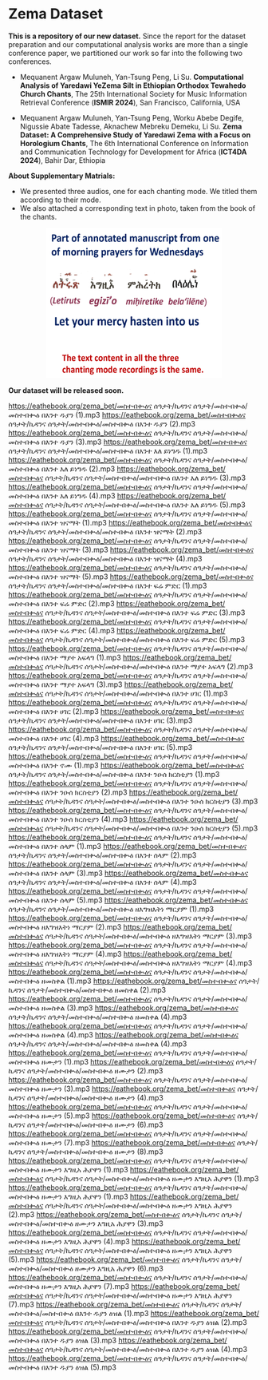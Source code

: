 # Zema Dataset 
**This is a repository of our new dataset.**
Since the report for the dataset preparation and our computational analysis works are more than a single conference paper, we partitioned our work so far into the following two conferences.

* Mequanent Argaw Muluneh, Yan-Tsung Peng, Li Su. **Computational Analysis of Yaredawi YeZema Silt in Ethiopian Orthodox Tewahedo Church Chants**, The 25th International Society for Music Information Retrieval Conference (**ISMIR 2024**), San Francisco, California, USA

* Mequanent Argaw Muluneh, Yan-Tsung Peng, Worku Abebe Degife, Nigussie Abate Tadesse, Aknachew Mebreku Demeku, Li Su. **Zema Dataset: A Comprehensive Study of Yaredawi Zema with a Focus on Horologium Chants**, The 6th International Conference on Information and Communication Technology for Development for Africa (**ICT4DA 2024**), Bahir Dar, Ethiopia
 

**About Supplementary Matrials:**
* We presented three audios, one for each chanting mode. We titled them according to their mode. 
* We also attached a corresponding text in photo, taken from the book of the chants. 

<p align="center">
    <img src="/supplementary/manuscript_segment_2024-10-25_185957.png"  height="300px"  width="70%">
</p>

**Our dataset will be released soon.**

https://eathebook.org/zema_bet/መስተብቊዕና ሰዓታት/ኪዳንና ሰዓታት/መስተብቊዕ/መስተብቊዕ በእንተ ዱያን (1).mp3
https://eathebook.org/zema_bet/መስተብቊዕና ሰዓታት/ኪዳንና ሰዓታት/መስተብቊዕ/መስተብቊዕ በእንተ ዱያን (2).mp3
https://eathebook.org/zema_bet/መስተብቊዕና ሰዓታት/ኪዳንና ሰዓታት/መስተብቊዕ/መስተብቊዕ በእንተ ዱያን (3).mp3
https://eathebook.org/zema_bet/መስተብቊዕና ሰዓታት/ኪዳንና ሰዓታት/መስተብቊዕ/መስተብቊዕ በእንተ እለ ይነግዱ (1).mp3
https://eathebook.org/zema_bet/መስተብቊዕና ሰዓታት/ኪዳንና ሰዓታት/መስተብቊዕ/መስተብቊዕ በእንተ እለ ይነግዱ (2).mp3
https://eathebook.org/zema_bet/መስተብቊዕና ሰዓታት/ኪዳንና ሰዓታት/መስተብቊዕ/መስተብቊዕ በእንተ እለ ይነግዱ (3).mp3
https://eathebook.org/zema_bet/መስተብቊዕና ሰዓታት/ኪዳንና ሰዓታት/መስተብቊዕ/መስተብቊዕ በእንተ እለ ይነግዱ (4).mp3
https://eathebook.org/zema_bet/መስተብቊዕና ሰዓታት/ኪዳንና ሰዓታት/መስተብቊዕ/መስተብቊዕ በእንተ እለ ይነግዱ (5).mp3
https://eathebook.org/zema_bet/መስተብቊዕና ሰዓታት/ኪዳንና ሰዓታት/መስተብቊዕ/መስተብቊዕ በእንተ ዝናማት (1).mp3
https://eathebook.org/zema_bet/መስተብቊዕና ሰዓታት/ኪዳንና ሰዓታት/መስተብቊዕ/መስተብቊዕ በእንተ ዝናማት (2).mp3
https://eathebook.org/zema_bet/መስተብቊዕና ሰዓታት/ኪዳንና ሰዓታት/መስተብቊዕ/መስተብቊዕ በእንተ ዝናማት (3).mp3
https://eathebook.org/zema_bet/መስተብቊዕና ሰዓታት/ኪዳንና ሰዓታት/መስተብቊዕ/መስተብቊዕ በእንተ ዝናማት (4).mp3
https://eathebook.org/zema_bet/መስተብቊዕና ሰዓታት/ኪዳንና ሰዓታት/መስተብቊዕ/መስተብቊዕ በእንተ ዝናማት (5).mp3
https://eathebook.org/zema_bet/መስተብቊዕና ሰዓታት/ኪዳንና ሰዓታት/መስተብቊዕ/መስተብቊዕ በእንተ ፍሬ ምድር (1).mp3
https://eathebook.org/zema_bet/መስተብቊዕና ሰዓታት/ኪዳንና ሰዓታት/መስተብቊዕ/መስተብቊዕ በእንተ ፍሬ ምድር (2).mp3
https://eathebook.org/zema_bet/መስተብቊዕና ሰዓታት/ኪዳንና ሰዓታት/መስተብቊዕ/መስተብቊዕ በእንተ ፍሬ ምድር (3).mp3
https://eathebook.org/zema_bet/መስተብቊዕና ሰዓታት/ኪዳንና ሰዓታት/መስተብቊዕ/መስተብቊዕ በእንተ ፍሬ ምድር (4).mp3
https://eathebook.org/zema_bet/መስተብቊዕና ሰዓታት/ኪዳንና ሰዓታት/መስተብቊዕ/መስተብቊዕ በእንተ ፍሬ ምድር (5).mp3
https://eathebook.org/zema_bet/መስተብቊዕና ሰዓታት/ኪዳንና ሰዓታት/መስተብቊዕ/መስተብቊዕ በእንተ ማያተ አፍላግ (1).mp3
https://eathebook.org/zema_bet/መስተብቊዕና ሰዓታት/ኪዳንና ሰዓታት/መስተብቊዕ/መስተብቊዕ በእንተ ማያተ አፍላግ (2).mp3
https://eathebook.org/zema_bet/መስተብቊዕና ሰዓታት/ኪዳንና ሰዓታት/መስተብቊዕ/መስተብቊዕ በእንተ ማያተ አፍላግ (3).mp3
https://eathebook.org/zema_bet/መስተብቊዕና ሰዓታት/ኪዳንና ሰዓታት/መስተብቊዕ/መስተብቊዕ በእንተ ሀገር (1).mp3
https://eathebook.org/zema_bet/መስተብቊዕና ሰዓታት/ኪዳንና ሰዓታት/መስተብቊዕ/መስተብቊዕ በእንተ ሀገር (2).mp3
https://eathebook.org/zema_bet/መስተብቊዕና ሰዓታት/ኪዳንና ሰዓታት/መስተብቊዕ/መስተብቊዕ በእንተ ሀገር (3).mp3
https://eathebook.org/zema_bet/መስተብቊዕና ሰዓታት/ኪዳንና ሰዓታት/መስተብቊዕ/መስተብቊዕ በእንተ ሀገር (4).mp3
https://eathebook.org/zema_bet/መስተብቊዕና ሰዓታት/ኪዳንና ሰዓታት/መስተብቊዕ/መስተብቊዕ በእንተ ሀገር (5).mp3
https://eathebook.org/zema_bet/መስተብቊዕና ሰዓታት/ኪዳንና ሰዓታት/መስተብቊዕ/መስተብቊዕ በእንተ ኖሙ (1).mp3
https://eathebook.org/zema_bet/መስተብቊዕና ሰዓታት/ኪዳንና ሰዓታት/መስተብቊዕ/መስተብቊዕ በእንተ ንዑሰ ክርስቲያን (1).mp3
https://eathebook.org/zema_bet/መስተብቊዕና ሰዓታት/ኪዳንና ሰዓታት/መስተብቊዕ/መስተብቊዕ በእንተ ንዑሰ ክርስቲያን (2).mp3
https://eathebook.org/zema_bet/መስተብቊዕና ሰዓታት/ኪዳንና ሰዓታት/መስተብቊዕ/መስተብቊዕ በእንተ ንዑሰ ክርስቲያን (3).mp3
https://eathebook.org/zema_bet/መስተብቊዕና ሰዓታት/ኪዳንና ሰዓታት/መስተብቊዕ/መስተብቊዕ በእንተ ንዑሰ ክርስቲያን (4).mp3
https://eathebook.org/zema_bet/መስተብቊዕና ሰዓታት/ኪዳንና ሰዓታት/መስተብቊዕ/መስተብቊዕ በእንተ ንዑሰ ክርስቲያን (5).mp3
https://eathebook.org/zema_bet/መስተብቊዕና ሰዓታት/ኪዳንና ሰዓታት/መስተብቊዕ/መስተብቊዕ በእንተ ሰላም (1).mp3
https://eathebook.org/zema_bet/መስተብቊዕና ሰዓታት/ኪዳንና ሰዓታት/መስተብቊዕ/መስተብቊዕ በእንተ ሰላም (2).mp3
https://eathebook.org/zema_bet/መስተብቊዕና ሰዓታት/ኪዳንና ሰዓታት/መስተብቊዕ/መስተብቊዕ በእንተ ሰላም (3).mp3
https://eathebook.org/zema_bet/መስተብቊዕና ሰዓታት/ኪዳንና ሰዓታት/መስተብቊዕ/መስተብቊዕ በእንተ ሰላም (4).mp3
https://eathebook.org/zema_bet/መስተብቊዕና ሰዓታት/ኪዳንና ሰዓታት/መስተብቊዕ/መስተብቊዕ በእንተ ሰላም (5).mp3
https://eathebook.org/zema_bet/መስተብቊዕና ሰዓታት/ኪዳንና ሰዓታት/መስተብቊዕ/መስተብቊዕ ዘእግዝእትነ ማርያም (1).mp3
https://eathebook.org/zema_bet/መስተብቊዕና ሰዓታት/ኪዳንና ሰዓታት/መስተብቊዕ/መስተብቊዕ ዘእግዝእትነ ማርያም (2).mp3
https://eathebook.org/zema_bet/መስተብቊዕና ሰዓታት/ኪዳንና ሰዓታት/መስተብቊዕ/መስተብቊዕ ዘእግዝእትነ ማርያም (3).mp3
https://eathebook.org/zema_bet/መስተብቊዕና ሰዓታት/ኪዳንና ሰዓታት/መስተብቊዕ/መስተብቊዕ ዘእግዝእትነ ማርያም (4).mp3
https://eathebook.org/zema_bet/መስተብቊዕና ሰዓታት/ኪዳንና ሰዓታት/መስተብቊዕ/መስተብቊዕ ዘእግዝእትነ ማርያም (4).mp3
https://eathebook.org/zema_bet/መስተብቊዕና ሰዓታት/ኪዳንና ሰዓታት/መስተብቊዕ/መስተብቊዕ ዘመስቀል (1).mp3
https://eathebook.org/zema_bet/መስተብቊዕና ሰዓታት/ኪዳንና ሰዓታት/መስተብቊዕ/መስተብቊዕ ዘመስቀል (2).mp3
https://eathebook.org/zema_bet/መስተብቊዕና ሰዓታት/ኪዳንና ሰዓታት/መስተብቊዕ/መስተብቊዕ ዘመስቀል (3).mp3
https://eathebook.org/zema_bet/መስተብቊዕና ሰዓታት/ኪዳንና ሰዓታት/መስተብቊዕ/መስተብቊዕ ዘመስቀል (4).mp3
https://eathebook.org/zema_bet/መስተብቊዕና ሰዓታት/ኪዳንና ሰዓታት/መስተብቊዕ/መስተብቊዕ ዘመስቀል (4).mp3
https://eathebook.org/zema_bet/መስተብቊዕና ሰዓታት/ኪዳንና ሰዓታት/መስተብቊዕ/መስተብቊዕ ዘመስቀል (4).mp3
https://eathebook.org/zema_bet/መስተብቊዕና ሰዓታት/ኪዳንና ሰዓታት/መስተብቊዕ/መስተብቊዕ ዘሙታን (1).mp3
https://eathebook.org/zema_bet/መስተብቊዕና ሰዓታት/ኪዳንና ሰዓታት/መስተብቊዕ/መስተብቊዕ ዘሙታን (2).mp3
https://eathebook.org/zema_bet/መስተብቊዕና ሰዓታት/ኪዳንና ሰዓታት/መስተብቊዕ/መስተብቊዕ ዘሙታን (3).mp3
https://eathebook.org/zema_bet/መስተብቊዕና ሰዓታት/ኪዳንና ሰዓታት/መስተብቊዕ/መስተብቊዕ ዘሙታን (4).mp3
https://eathebook.org/zema_bet/መስተብቊዕና ሰዓታት/ኪዳንና ሰዓታት/መስተብቊዕ/መስተብቊዕ ዘሙታን (5).mp3
https://eathebook.org/zema_bet/መስተብቊዕና ሰዓታት/ኪዳንና ሰዓታት/መስተብቊዕ/መስተብቊዕ ዘሙታን (6).mp3
https://eathebook.org/zema_bet/መስተብቊዕና ሰዓታት/ኪዳንና ሰዓታት/መስተብቊዕ/መስተብቊዕ ዘሙታን (7).mp3
https://eathebook.org/zema_bet/መስተብቊዕና ሰዓታት/ኪዳንና ሰዓታት/መስተብቊዕ/መስተብቊዕ ዘሙታን (8).mp3
https://eathebook.org/zema_bet/መስተብቊዕና ሰዓታት/ኪዳንና ሰዓታት/መስተብቊዕ/መስተብቊዕ ዘሙታን እግዚአ ሕያዋን (1).mp3
https://eathebook.org/zema_bet/መስተብቊዕና ሰዓታት/ኪዳንና ሰዓታት/መስተብቊዕ/መስተብቊዕ ዘሙታን እግዚአ ሕያዋን (1).mp3
https://eathebook.org/zema_bet/መስተብቊዕና ሰዓታት/ኪዳንና ሰዓታት/መስተብቊዕ/መስተብቊዕ ዘሙታን እግዚአ ሕያዋን (1).mp3
https://eathebook.org/zema_bet/መስተብቊዕና ሰዓታት/ኪዳንና ሰዓታት/መስተብቊዕ/መስተብቊዕ ዘሙታን እግዚአ ሕያዋን (2).mp3
https://eathebook.org/zema_bet/መስተብቊዕና ሰዓታት/ኪዳንና ሰዓታት/መስተብቊዕ/መስተብቊዕ ዘሙታን እግዚአ ሕያዋን (3).mp3
https://eathebook.org/zema_bet/መስተብቊዕና ሰዓታት/ኪዳንና ሰዓታት/መስተብቊዕ/መስተብቊዕ ዘሙታን እግዚአ ሕያዋን (4).mp3
https://eathebook.org/zema_bet/መስተብቊዕና ሰዓታት/ኪዳንና ሰዓታት/መስተብቊዕ/መስተብቊዕ ዘሙታን እግዚአ ሕያዋን (5).mp3
https://eathebook.org/zema_bet/መስተብቊዕና ሰዓታት/ኪዳንና ሰዓታት/መስተብቊዕ/መስተብቊዕ ዘሙታን እግዚአ ሕያዋን (6).mp3
https://eathebook.org/zema_bet/መስተብቊዕና ሰዓታት/ኪዳንና ሰዓታት/መስተብቊዕ/መስተብቊዕ ዘሙታን እግዚአ ሕያዋን (7).mp3
https://eathebook.org/zema_bet/መስተብቊዕና ሰዓታት/ኪዳንና ሰዓታት/መስተብቊዕ/መስተብቊዕ ዘሙታን እግዚአ ሕያዋን (7).mp3
https://eathebook.org/zema_bet/መስተብቊዕና ሰዓታት/ኪዳንና ሰዓታት/መስተብቊዕ/መስተብቊዕ በእንተ ዱያን ዕዝል (1).mp3
https://eathebook.org/zema_bet/መስተብቊዕና ሰዓታት/ኪዳንና ሰዓታት/መስተብቊዕ/መስተብቊዕ በእንተ ዱያን ዕዝል (2).mp3
https://eathebook.org/zema_bet/መስተብቊዕና ሰዓታት/ኪዳንና ሰዓታት/መስተብቊዕ/መስተብቊዕ በእንተ ዱያን ዕዝል (3).mp3
https://eathebook.org/zema_bet/መስተብቊዕና ሰዓታት/ኪዳንና ሰዓታት/መስተብቊዕ/መስተብቊዕ በእንተ ዱያን ዕዝል (4).mp3
https://eathebook.org/zema_bet/መስተብቊዕና ሰዓታት/ኪዳንና ሰዓታት/መስተብቊዕ/መስተብቊዕ በእንተ ዱያን ዕዝል (5).mp3